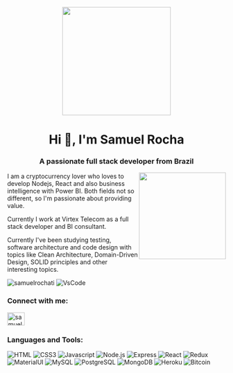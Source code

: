 <p align="center"> 
<img align="center" height="250px" src="https://i.pinimg.com/originals/2f/f4/28/2ff428006f3ade5f10beac69372062ab.gif" />
</p>

<h1 align="center">Hi 👋, I'm Samuel Rocha</h1>
<h3 align="center">A passionate full stack developer from Brazil</h3>

<img align="right" height="200px" src="https://miro.medium.com/max/610/1*Qtu65HAeHWe15YzOTUCldQ.gif" />

I am a cryptocurrency lover who loves to develop Nodejs, React and also business intelligence with Power BI. Both fields not so different, so I'm passionate about providing value.

Currently I work at Virtex Telecom as a full stack developer and BI consultant.

Currently I've been studying testing, software architecture and code design with topics like Clean Architecture, Domain-Driven Design, SOLID principles and other interesting topics.

<p align="left"> 
  <img src="https://komarev.com/ghpvc/?username=samuelrochati&label=Profile%20views&color=0e75b6&style=flat" alt="samuelrochati" />
  <img src="https://img.shields.io/badge/Made%20for-VSCode-1f425f.svg" alt="VsCode" />
</p>

<h3 align="left">Connect with me:</h3>
<p align="left">
<a href="https://linkedin.com/in/samuelrochassr" target="blank"><img align="center" src="https://raw.githubusercontent.com/rahuldkjain/github-profile-readme-generator/master/src/images/icons/Social/linked-in-alt.svg" alt="samuelrochassr" height="30" width="40" /></a>
</p>

<h3 align="left">Languages and Tools:</h3>

<p align="left">
  <img src="https://img.shields.io/badge/HTML5-E34F26?style=for-the-badge&logo=html5&logoColor=white" alt="HTML" />
  <img src="https://img.shields.io/badge/CSS3-1572B6?style=for-the-badge&logo=css3&logoColor=white" alt="CSS3" />
  <img src="https://img.shields.io/badge/JavaScript-323330?style=for-the-badge&logo=javascript&logoColor=F7DF1E" alt="Javascript" />
  <img src="https://img.shields.io/badge/Node.js-43853D?style=for-the-badge&logo=node.js&logoColor=white" alt="Node.js" />
  <img src="https://img.shields.io/badge/Express.js-404D59?style=for-the-badge" alt="Express" />
  <img src="https://img.shields.io/badge/React-20232A?style=for-the-badge&logo=react&logoColor=61DAFB" alt="React" />
  <img src="https://img.shields.io/badge/Redux-593D88?style=for-the-badge&logo=redux&logoColor=white" alt="Redux" />  
  <img src="https://img.shields.io/badge/Material--UI-0081CB?style=for-the-badge&logo=material-ui&logoColor=white" alt="MaterialUI" />
  <img src="https://img.shields.io/badge/MySQL-00000F?style=for-the-badge&logo=mysql&logoColor=white" alt="MySQL" />
  <img src="https://img.shields.io/badge/PostgreSQL-316192?style=for-the-badge&logo=postgresql&logoColor=white" alt="PostgreSQL" />
  <img src="https://img.shields.io/badge/MongoDB-4EA94B?style=for-the-badge&logo=mongodb&logoColor=white" alt="MongoDB" />
  <img src="https://img.shields.io/badge/Heroku-430098?style=for-the-badge&logo=heroku&logoColor=white" alt="Heroku" />
  <img src="https://img.shields.io/badge/Bitcoin-000000?style=for-the-badge&logo=bitcoin&logoColor=white" alt="Bitcoin" />
</p>
